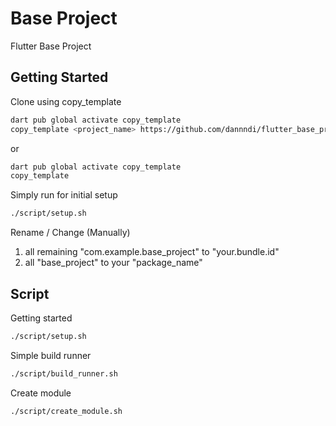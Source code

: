 # Base Project
Flutter Base Project

## Getting Started
Clone using copy_template
```sh
dart pub global activate copy_template
copy_template <project_name> https://github.com/dannndi/flutter_base_project <path>
```

or 

```sh
dart pub global activate copy_template
copy_template 
```

Simply run for initial setup
```sh
./script/setup.sh
```

Rename / Change (Manually)
1. all remaining "com.example.base_project" to "your.bundle.id"
2. all "base_project" to your "package_name"



## Script
Getting started
```sh
./script/setup.sh
```
Simple build runner
```sh
./script/build_runner.sh
```
Create module
```sh
./script/create_module.sh
```